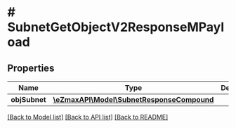 # # SubnetGetObjectV2ResponseMPayload

## Properties

Name | Type | Description | Notes
------------ | ------------- | ------------- | -------------
**objSubnet** | [**\eZmaxAPI\Model\SubnetResponseCompound**](SubnetResponseCompound.md) |  |

[[Back to Model list]](../../README.md#models) [[Back to API list]](../../README.md#endpoints) [[Back to README]](../../README.md)
